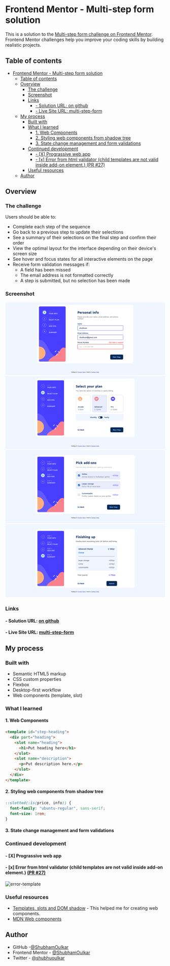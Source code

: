 # Frontend Mentor - Multi-step form solution

This is a solution to the [Multi-step form challenge on Frontend Mentor](https://www.frontendmentor.io/challenges/multistep-form-YVAnSdqQBJ). Frontend Mentor challenges help you improve your coding skills by building realistic projects.

## Table of contents

- [Frontend Mentor - Multi-step form solution](#frontend-mentor---multi-step-form-solution)
  - [Table of contents](#table-of-contents)
  - [Overview](#overview)
    - [The challenge](#the-challenge)
    - [Screenshot](#screenshot)
    - [Links](#links)
      - [- Solution URL: on github](#--solution-url-on-github)
      - [- Live Site URL: multi-step-form](#--live-site-url-multi-step-form)
  - [My process](#my-process)
    - [Built with](#built-with)
    - [What I learned](#what-i-learned)
      - [1. Web Components](#1-web-components)
      - [2. Styling web components from shadow tree](#2-styling-web-components-from-shadow-tree)
      - [3. State change management and form validations](#3-state-change-management-and-form-validations)
    - [Continued development](#continued-development)
      - [- \[X\] Prograssive web app](#--x-prograssive-web-app)
      - [- \[x\] Error from html validator (child templates are not valid inside add-on element.) (PR #27)](#--x-error-from-html-validator-child-templates-are-not-valid-inside-add-on-element-pr-27)
    - [Useful resources](#useful-resources)
  - [Author](#author)

## Overview

### The challenge

Users should be able to:

- Complete each step of the sequence
- Go back to a previous step to update their selections
- See a summary of their selections on the final step and confirm their order
- View the optimal layout for the interface depending on their device's screen size
- See hover and focus states for all interactive elements on the page
- Receive form validation messages if:
  - A field has been missed
  - The email address is not formatted correctly
  - A step is submitted, but no selection has been made

### Screenshot

![](/multi-step-form-main/design/step1-desktop.png)
![](/multi-step-form-main/design/step2-desktop.png)
![](/multi-step-form-main/design/step3-desktop.png)
![](/multi-step-form-main/design/step4-desktop.png)

### Links

#### - Solution URL: [on github](https://github.com/ShubhamOulkar/frontend/tree/main/multi-step-form-main)

#### - Live Site URL: [multi-step-form](https://frontend-shubhamoulkars-projects.vercel.app/multi-step-form-main)

## My process

### Built with

- Semantic HTML5 markup
- CSS custom properties
- Flexbox
- Desktop-first workflow
- Web components (template, slot)

### What I learned

#### 1. Web Components

```html
<template id="step-heading">
  <div part="heading">
    <slot name="heading">
      <h1>Put heading here</h1>
    </slot>
    <slot name="description">
      <p>Put description here.</p>
    </slot>
  </div>
</template>
```

#### 2. Styling web components from shadow tree

```css
::slotted(:is(price, info)) {
  font-family: "ubuntu-regular", sans-serif;
  font-size: 1rem;
}
```

#### 3. State change management and form validations

### Continued development

#### - [X] Prograssive web app

#### - [x] Error from html validator (child templates are not valid inside add-on element.) [(PR #27)](https://github.com/ShubhamOulkar/frontend/pull/27)

![error-template](https://github.com/ShubhamOulkar/frontend/assets/91728992/af4d57ea-d414-4ed6-81fa-cdf3ae5e22d4)

### Useful resources

- [Templates, slots and DOM shadow](https://web.dev/learn/html/template?continue=https%3A%2F%2Fweb.dev%2Flearn%2Fhtml%23article-https%3A%2F%2Fweb.dev%2Flearn%2Fhtml%2Ftemplate) - This helped me for creating web components.
- [MDN Web components](https://developer.mozilla.org/en-US/docs/Web/API/Web_components)

## Author

- GitHub -[@ShubhamOulkar](https://github.com/ShubhamOulkar)
- Frontend Mentor - [@ShubhamOulkar](https://www.frontendmentor.io/profile/ShubhamOulkar)
- Twitter - [@shubhuoulkar](https://twitter.com/shubhuoulkar)
